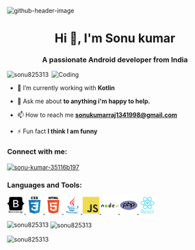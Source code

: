 ![github-header-image](https://github.com/Sonu825313/Sonu825313/assets/106314383/4a72ad25-dda0-4637-8872-868657ca89bd)


<h1 align="center">Hi 👋, I'm Sonu kumar</h1>
<h3 align="center">A passionate Android developer from India</h3>
<img align="right" alt="Coding" width="400" src="https://static.wixstatic.com/media/35318b_ed32b39faf8a4ff0bce9b919183a9e4b~mv2.gif">

<p align="left"> <img src="https://komarev.com/ghpvc/?username=sonu825313&label=Profile%20views&color=0e75b6&style=flat" alt="sonu825313" /> </p>

- 🔭 I’m currently working with **Kotlin**

- 💬 Ask me about **to anything i'm happy to help.**

- 📫 How to reach me **sonukumarraj1341998@gmail.com**

- ⚡ Fun fact **I think I am funny**

<h3 align="left">Connect with me:</h3>
<p align="left">
<a href="https://linkedin.com/in/sonu-kumar-35116b197" target="blank"><img align="center" src="https://raw.githubusercontent.com/rahuldkjain/github-profile-readme-generator/master/src/images/icons/Social/linked-in-alt.svg" alt="sonu-kumar-35116b197" height="30" width="40" /></a>
</p>

<h3 align="left">Languages and Tools:</h3>
<p align="left"> <a href="https://getbootstrap.com" target="_blank" rel="noreferrer"> <img src="https://raw.githubusercontent.com/devicons/devicon/master/icons/bootstrap/bootstrap-plain-wordmark.svg" alt="bootstrap" width="40" height="40"/> </a> <a href="https://www.w3schools.com/css/" target="_blank" rel="noreferrer"> <img src="https://raw.githubusercontent.com/devicons/devicon/master/icons/css3/css3-original-wordmark.svg" alt="css3" width="40" height="40"/> </a> <a href="https://www.w3.org/html/" target="_blank" rel="noreferrer"> <img src="https://raw.githubusercontent.com/devicons/devicon/master/icons/html5/html5-original-wordmark.svg" alt="html5" width="40" height="40"/> </a> <a href="https://www.java.com" target="_blank" rel="noreferrer"> <img src="https://raw.githubusercontent.com/devicons/devicon/master/icons/java/java-original.svg" alt="java" width="40" height="40"/> </a> <a href="https://developer.mozilla.org/en-US/docs/Web/JavaScript" target="_blank" rel="noreferrer"> <img src="https://raw.githubusercontent.com/devicons/devicon/master/icons/javascript/javascript-original.svg" alt="javascript" width="40" height="40"/> </a> <a href="https://nodejs.org" target="_blank" rel="noreferrer"> <img src="https://raw.githubusercontent.com/devicons/devicon/master/icons/nodejs/nodejs-original-wordmark.svg" alt="nodejs" width="40" height="40"/> </a> <a href="https://www.php.net" target="_blank" rel="noreferrer"> <img src="https://raw.githubusercontent.com/devicons/devicon/master/icons/php/php-original.svg" alt="php" width="40" height="40"/> </a> <a href="https://reactjs.org/" target="_blank" rel="noreferrer"> <img src="https://raw.githubusercontent.com/devicons/devicon/master/icons/react/react-original-wordmark.svg" alt="react" width="40" height="40"/> </a> </p>

<p><img align="left" src="https://github-readme-stats.vercel.app/api/top-langs?username=sonu825313&show_icons=true&locale=en&layout=compact" alt="sonu825313" /></p>

<p>&nbsp;<img align="center" src="https://github-readme-stats.vercel.app/api?username=sonu825313&show_icons=true&locale=en" alt="sonu825313" /></p>

<p><img align="center" src="https://github-readme-streak-stats.herokuapp.com/?user=sonu825313&" alt="sonu825313" /></p>

